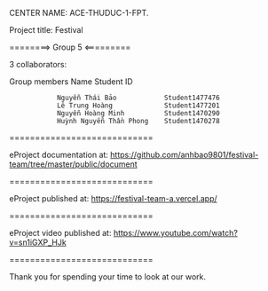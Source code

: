 CENTER NAME: ACE-THUDUC-1-FPT.

Project title: Festival

========> Group 5 <=========

3 collaborators:

Group members Name Student ID

                Nguyễn Thái Bảo            Student1477476
                Lê Trung Hoàng             Student1477201
                Nguyễn Hoàng Minh          Student1470290
                Huỳnh Nguyễn Thần Phong    Student1470278
============================

eProject documentation at: https://github.com/anhbao9801/festival-team/tree/master/public/document

============================

eProject published at: https://festival-team-a.vercel.app/

============================

eProject video published at: https://www.youtube.com/watch?v=sn1iGXP_HJk

============================

Thank you for spending your time to look at our work.
